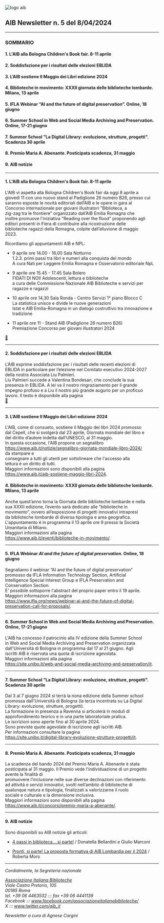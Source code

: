 

![logo aib](https://gbergamin.github.io/news/logo.png)

## AIB Newsletter n. 5 del 8/04/2024
---




### SOMMARIO
#### 1. L'AIB alla Bologna Children's Book fair. 8-11 aprile
#### 2. Soddisfazione per i risultati delle elezioni EBLIDA
#### 3. L’AIB sostiene Il Maggio dei Libri edizione 2024
#### 4. Biblioteche in movimento: XXXII giornata delle biblioteche lombarde. Milano, 13 aprile
#### 5. IFLA Webinar “AI and the future of digital preservation”. Online, 18 giugno
#### 6. Summer School in Web and Social Media Archiving and Preservation. Online, 17-21 giugno
#### 7. Summer School "La Digital Library: evoluzione, strutture, progetti". Scadenza 30 aprile
#### 8. Premio Maria A. Abenante. Posticipata scadenza, 31 maggio
#### 9. AIB notizie

---
#### 1. L'AIB alla Bologna Children's Book fair. 8-11 aprile


L'AIB vi aspetta alla Bologna Children's Book fair da oggi 8 aprile a   
giovedì 11 con uno nuovo stand al Padiglione 26 numero B26, presso cui   
saranno esposte le novità editoriali dell’AIB e le opere in gara al   
Concorso internazionale per giovani illustratori "Biblioteca, a   
zig-zag tra le frontiere" organizzato dall’AIB Emilia Romagna che   
inoltre promuove l'iniziativa "Reading over the flood" proponendo agli   
editori presenti in Fiera di contribuire alla ricostruzione delle   
biblioteche ragazzi della Romagna, colpite dall’alluvione di maggio   
2023.

Ricordiamo gli appuntamenti AIB e NPL:

* 9 aprile ore 14.00 - 16,00 Sala Notturno   
1.2.3. primi passi tra libri e numeri alla conquista del mondo   
A cura Nati per Leggere Emilia Romagna e Osservatorio editoriale NpL

* 9 aprile ore 15.45 - 17.45 Sala Bolero   
FIDATI DI NOI! Adolescenti, lettura e biblioteche   
a cura delle Commissione Nazionale AIB Biblioteche e servizi per   
ragazze e ragazzi

* 10 aprile ore 14,30 Sala Ronda - Centro Servizi 1° piano Blocco C   
La statistica unisce e divide le nuove generazioni   
Istat e AIB Emilia-Romagna in un dialogo costruttivo tra innovazione e   
tradizione  

* 11 aprile ore 11 - Stand AIB (Padiglione 26 numero B26)   
Premiazione Concorso per giovani illustratori 2024   


[🔗](https://www.aib.it/eventi/aib-61-bologna-childrens-book-fair/)


---

#### 2. Soddisfazione per i risultati delle elezioni EBLIDA


L’AIB esprime soddisfazione per i risultati delle recenti elezioni di   
EBLIDA in particolare per l’elezione nel Comitato esecutivo 2024-2027   
della nostra Associata Liu Palmieri.   
Liu Palmieri succede a Valentina Bondesan, che conclude la sua   
presenza in EBLIDA. A lei va il nostro ringraziamento per il grande   
impegno profuso e a Liu il nostro più grande augurio per un proficuo   
lavoro.
Il testo è disponibile alla pagina   
[🔗](https://www.aib.it/notizie/soddisfazione-risultati-elezioni-eblida-2/)


---

#### 3. L’AIB sostiene Il Maggio dei Libri edizione 2024


L'AIB, come di consueto, sostiene il Maggio dei libri 2024 promosso   
dal Cepell, che si svolgerà dal 23 aprile, Giornata mondiale del libro e    
del diritto d’autore indetta dall’UNESCO, al 31 maggio.   
In questa occasione, l'AIB propone un segnalibro   
<https://www.aib.it/notizie/segnalibro-giornata-mondiale-libro-2024/>   
da stampare e   
consegnare a tutti gli utenti per sottolineare che l'accesso alla   
lettura è un diritto di tutti.   
Maggiori informazioni sono disponibili alla pagina   
<https://www.aib.it/aib-sostiene-maggio-libri-2024>.    




#### 4. Biblioteche in movimento: XXXII giornata delle biblioteche lombarde. Milano, 13 aprile


Anche quest’anno torna la Giornata delle biblioteche lombarde e nella   
sua XXXII edizione, l’evento sarà dedicato alle “biblioteche in   
movimento”, ovvero all’esposizione di progetti innovativi intrapresi   
da biblioteche lombarde di diversa tipologia e area geografica.   
L'appuntamento è in programma il 13 aprile ore 9 presso la Società   
Umanitaria di Milano.   
Maggiori informazioni alla pagina   
<https://www.aib.it/eventi/biblioteche-in-movimento/>.


---

#### 5. IFLA Webinar *AI and the future of digital preservation*. Online, 18 giugno


Segnaliamo il webinar “AI and the future of digital preservation”   
promosso da IFLA Information Technology Section, Artificial   
Intelligence Special Interest Group e IFLA Preservation and   
Conservation Section.   
E' possibile sottoporre l'abstract del proprio paper entro il 19 aprile.   
Maggiori informazioni alla pagina   
<https://www.ifla.org/news/webinar-ai-and-the-future-of-digital-preservation-call-for-proposals/>.


---

#### 6. Summer School in Web and Social Media Archiving and Preservation. Online, 17-21 giugno


L'AIB ha concesso il patrocinio alla IV edizione della Summer School   
in Web and Social Media Archiving and Preservation organizzata   
dall'Università di Bologna in programma dal 17 al 21 giugno. Agli   
iscritti AIB è riservata una quota di iscrizione agevolata.   
Maggiori informazioni alla pagina   
<https://site.unibo.it/web-and-social-media-archiving-and-preservation/it>.


---

#### 7. Summer School "La Digital Library: evoluzione, strutture, progetti". Scadenza 30 aprile


Dal 3 al 7 giugno 2024 si terrà la nona edizione della Summer school   
promossa dall'Università di Bologna (la terza incentrata su La Digital   
Library: evoluzione, strutture, progetti).   
La formazione in presenza a Ravenna si articolerà in moduli di   
approfondimento teorico e in una parte laboratoriale pratica.   
Le iscrizioni sono aperte fino al 30 aprile 2024.   
Sono previste quote agevolate di iscrizione agli iscritti AIB.   
Per informazioni consultare la pagina   
<https://site.unibo.it/digital-library-evoluzione-strutture-progetti/it>.


---

#### 8. Premio Maria A. Abenante. Posticipata scadenza, 31 maggio


La scadenza del bando 2024 del Premio Maria A. Abenante è stata   
posticipata al 31 maggio.
Il Premio vede l'individuazione di un progetto avente la finalità di   
promuovere l’inclusione nelle sue diverse declinazioni con riferimento   
ad attività e servizi innovativi, svolti nell’ambito di biblioteche di   
qualunque natura e tipologia, finalizzati a valorizzarne il ruolo   
sociale e culturale e la dimensione inclusiva.   
Maggiori informazioni sono disponibili alla pagina   
<https://www.aib.it/concorsi/premio-maria-a-abenante/>.


---

#### 9. AIB notizie


Sono disponibili su AIB notizie gli articoli:

* [4 passi in biblioteca….si parte!](https://aibnotizie.aib.it/4-passi-in-biblioteca-si-parte/) / Donatella Bellardini e Giulio Marconi   

* [Pronti, si parte! La proposta formativa di AIB Lombardia per il 2024](https://aibnotizie.aib.it/pronti-si-parte-la-proposta-formativa-di-aib-lombardia-per-il-2024/) / Roberta Moro 



---


*Cordialmente, la Segreteria nazionale*

*[Associazione Italiana Biblioteche](https://www.aib.it)*   
*Viale Castro Pretorio, 105*   
*00185 Roma*   
*tel. +39 06 4463532 ::: fax +39 06 4441139*   
*Facebook ::: www.facebook.com/associazioneitalianabiblioteche/*   
*X  ::: www.twitter.com/aib_it*   

*Newsletter a cura di Agnese Cargini*
